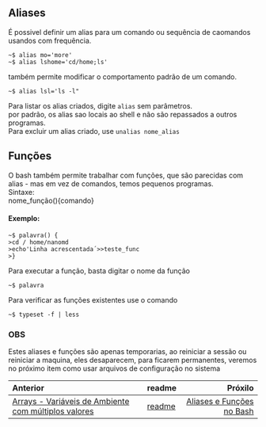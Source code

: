 ## Aliases

É possivel definir um alias para um comando ou sequência de caomandos usandos com frequência.
```
~$ alias mo='more'
~$ alias lshome='cd/home;ls'
```

também permite modificar o comportamento padrão de um comando.
```
~$ alias lsl='ls -l"
```

Para listar os alias criados, digite `alias` sem parâmetros.   
por padrão, os alias sao locais ao shell e não são repassados a outros programas.   
Para excluir um alias criado, use `unalias nome_alias`   

## Funções

O bash também permite trabalhar com funções, que são parecidas com alias - mas em vez de comandos, temos pequenos programas.   
Sintaxe:   
nome_função(){comando}   
#### Exemplo:   
```
~$ palavra() {
>cd / home/nanomd
>echo'Linha acrescentada´>>teste_func
>}
```

Para executar a função, basta digitar o nome da função
```
~$ palavra
```
  
Para verificar as funções existentes use o comando   
```
~$ typeset -f | less
``` 

### OBS 
Estes aliases e funções são apenas temporarias, ao reiniciar a sessão ou reiniciar a maquina, eles desaparecem, para ficarem permanentes, veremos no próximo item como usar arquivos de configuração no sistema  

|Anterior|readme|Próxilo|
|:---|---|---:|
|[Arrays - Variáveis de Ambiente com múltiplos valores](Arrays.md)| [readme](cd../README.md )| [Aliases e Funções no Bash](topicos/Aliases.md)|
